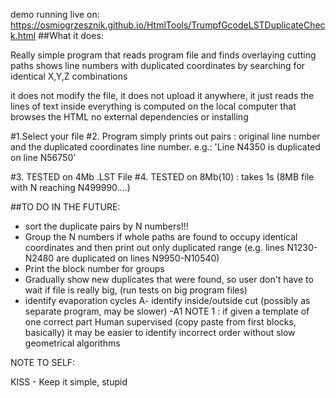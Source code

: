 demo running live on:
https://osmiogrzesznik.github.io/HtmlTools/TrumpfGcodeLSTDuplicateCheck.html
##What it does:

Really simple program that reads program file
and finds overlaying cutting paths
shows line numbers with duplicated coordinates
by searching for identical X,Y,Z combinations

it does not modify the file,
it does not upload it anywhere,
it just reads the lines of text inside
everything is computed on the local computer that browses the HTML
no external dependencies or installing

#1.Select your file
#2. Program simply prints out pairs :
original line number and
the duplicated coordinates line number. e.g.:
'Line N4350 is duplicated on line N56750'

#3. TESTED on 4Mb .LST File
#4. TESTED on 8Mb(10) : takes 1s (8MB file with N reaching N499990....)

##TO DO IN THE FUTURE:
- sort the duplicate pairs by N numbers!!!
- Group the N numbers if whole paths are found to occupy identical coordinates
	and then print out only duplicated range
	(e.g. lines N1230-N2480 are duplicated on lines N9950-N10540)
- Print the block number for groups
- Gradually show new duplicates that were found, so user don't have to wait if file is really big, (run tests on big program files)
- identify evaporation cycles
	A- identify inside/outside cut (possibly as separate program, may be slower)
	-A1 NOTE 1 : if given a template of one correct part Human supervised (copy paste from first blocks, basically)
	it may be easier to identify incorrect order without slow geometrical algorithms

NOTE TO SELF:

KISS - Keep it simple, stupid
